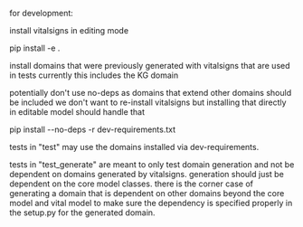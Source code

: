 
for development:

install vitalsigns in editing mode

pip install -e .

install domains that were previously generated with vitalsigns that are used in tests
currently this includes the KG domain

potentially don't use no-deps as domains that extend other domains should be included
we don't want to re-install vitalsigns but installing that directly in editable model should handle that

pip install --no-deps -r dev-requirements.txt

tests in "test" may use the domains installed via dev-requirements.

tests in "test_generate" are meant to only test domain generation and not be dependent on domains generated
by vitalsigns.  generation should just be dependent on the core model classes.  there is the corner case
of generating a domain that is dependent on other domains beyond the core model and vital model to make sure the dependency
is specified properly in the setup.py for the generated domain.


